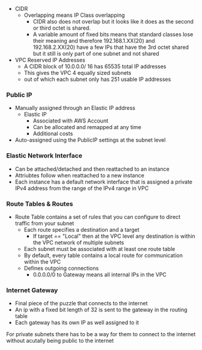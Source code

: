 - CIDR 
	- Overlapping means IP Class overlapping
		- CIDR also does not overlap but it looks like it does as the second or third octet is shared.
		- A variable amount of fixed bits means that standard classes lose their meaning and therefore 192.168.1.XX(20) and 192.168.2.XX(20) have a few IPs that have the 3rd octet shared but it still is only part of one subnet and not shared
- VPC Reserved IP Addresses
	- A CIDR block of 10.0.0.0/ 16 has 65535 total IP addresses
	- This gives the VPC 4 equally sized subnets
	- out of which each subnet only has 251 usable IP addresses

### Public IP
- Manually assigned through an Elastic IP address
	- Elastic IP
		- Associated with AWS Account
		- Can be allocated and remapped at any time
		- Additional costs
- Auto-assigned using the PublicIP settings at the subnet level

### Elastic Network Interface
- Can be attached/detached and then reattached to an instance
- Attriubtes follow when reattached to a new instance
- Each instance has a default network interface that is assigned a private IPv4 address from the range of the IPv4 range in VPC

### Route Tables & Routes
- Route Table contains a set of rules that you can configure to direct traffic from your subnet
	- Each route specifies a destination and a target
		- If target == "Local" then at the VPC level any destination is within the VPC network of multiple subnets
	- Each subnet must be associated with at least one route table
	- By default, every table contains a local route for communication within the VPC
	- Defines outgoing connections
		- 0.0.0.0/0  to Gateway means all internal IPs in the VPC
### Internet Gateway
- Final piece of the puzzle that connects to the internet
- An ip with a fixed bit length of 32 is sent to the gateway in the routing table
- Each gateway has its own IP as well assigned to it


 For private subnets there has to be a way for them to connect to the internet without acutally being public to the internet
